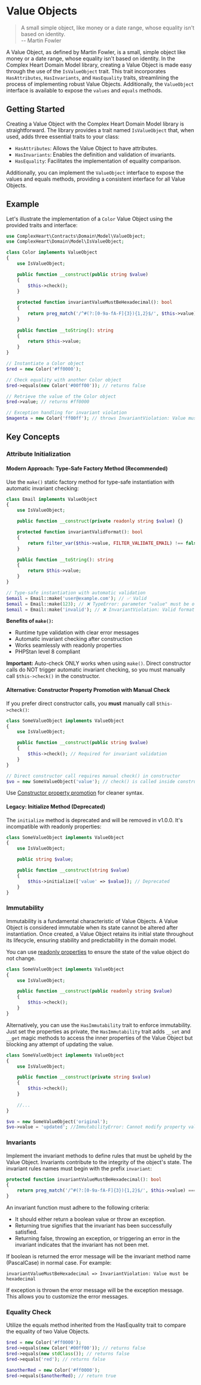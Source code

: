 # Value Objects

> A small simple object, like money or a date range, whose equality isn't based on identity.\
> -- Martin Fowler

A Value Object, as defined by Martin Fowler, is a small, simple object like money or a date range, whose equality isn't
based on identity. In the Complex Heart Domain Model library, creating a Value Object is made easy through the use of
the `IsValueObject` trait. This trait incorporates `HasAttributes`, `HasInvariants`, and `HasEquality` traits,
streamlining the process of implementing robust Value Objects. Additionally, the `ValueObject` interface is available to
expose the `values` and `equals` methods.

## Getting Started

Creating a Value Object with the Complex Heart Domain Model library is straightforward. The library provides a trait
named `IsValueObject` that, when used, adds three essential traits to your class:

* `HasAttributes`: Allows the Value Object to have attributes.
* `HasInvariants`: Enables the definition and validation of invariants.
* `HasEquality`: Facilitates the implementation of equality comparison.

Additionally, you can implement the `ValueObject` interface to expose the values and equals methods, providing a
consistent interface for all Value Objects.

## Example

Let's illustrate the implementation of a `Color` Value Object using the provided traits and interface:

```php
use ComplexHeart\Contracts\Domain\Model\ValueObject;
use ComplexHeart\Domain\Model\IsValueObject;

class Color implements ValueObject 
{
    use IsValueObject;

    public function __construct(public string $value) 
    {
        $this->check();
    }
    
    protected function invariantValueMustBeHexadecimal(): bool 
    {
        return preg_match('/^#(?:[0-9a-fA-F]{3}){1,2}$/', $this->value) === 1;
    }
    
    public function __toString(): string 
    {
        return $this->value;
    }
}

// Instantiate a Color object
$red = new Color('#ff0000');

// Check equality with another Color object
$red->equals(new Color('#00ff00')); // returns false

// Retrieve the value of the Color object
$red->value; // returns #ff0000

// Exception handling for invariant violation
$magenta = new Color('ff00ff'); // throws InvariantViolation: Value must be hexadecimal.
```

## Key Concepts

### Attribute Initialization

#### Modern Approach: Type-Safe Factory Method (Recommended)

Use the `make()` static factory method for type-safe instantiation with automatic invariant checking:

```php
class Email implements ValueObject
{
    use IsValueObject;

    public function __construct(private readonly string $value) {}

    protected function invariantValidFormat(): bool
    {
        return filter_var($this->value, FILTER_VALIDATE_EMAIL) !== false;
    }

    public function __toString(): string
    {
        return $this->value;
    }
}

// Type-safe instantiation with automatic validation
$email = Email::make('user@example.com'); // ✅ Valid
$email = Email::make(123); // ❌ TypeError: parameter "value" must be of type string, int given
$email = Email::make('invalid'); // ❌ InvariantViolation: Valid format
```

**Benefits of `make()`:**
- Runtime type validation with clear error messages
- Automatic invariant checking after construction
- Works seamlessly with readonly properties
- PHPStan level 8 compliant

**Important:** Auto-check ONLY works when using `make()`. Direct constructor calls do NOT trigger automatic invariant checking, so you must manually call `$this->check()` in the constructor.

#### Alternative: Constructor Property Promotion with Manual Check

If you prefer direct constructor calls, you **must** manually call `$this->check()`:

```php
class SomeValueObject implements ValueObject
{
    use IsValueObject;

    public function __construct(public string $value)
    {
        $this->check(); // Required for invariant validation
    }
}

// Direct constructor call requires manual check() in constructor
$vo = new SomeValueObject('value'); // check() is called inside constructor
```

Use [Constructor property promotion](https://www.php.net/manual/en/language.oop5.decon.php#language.oop5.decon.constructor.promotion) for cleaner syntax.

#### Legacy: Initialize Method (Deprecated)

The `initialize` method is deprecated and will be removed in v1.0.0. It's incompatible with readonly properties:

```php
class SomeValueObject implements ValueObject
{
    use IsValueObject;

    public string $value;

    public function __construct(string $value)
    {
        $this->initialize(['value' => $value]); // Deprecated
    }
}
```

### Immutability

Immutability is a fundamental characteristic of Value Objects. A Value Object is considered immutable when its state
cannot be altered after instantiation. Once created, a Value Object retains its initial state throughout its lifecycle,
ensuring stability and predictability in the domain model.

You can
use [readonly properties](https://www.php.net/manual/en/language.oop5.properties.php#language.oop5.properties.readonly-properties)
to ensure the state of the value object do not change.

```php
class SomeValueObject implements ValueObject 
{
    use IsValueObject;

    public function __construct(public readonly string $value) 
    {
        $this->check();
    }
}
```

Alternatively, you can use the `HasImmutability` trait to enforce immutability. Just set the properties as private, the
`HasImmutability` trait adds `__set` and `__get` magic methods to access the inner properties of the Value Object but
blocking any attempt of updating the value.

```php
class SomeValueObject implements ValueObject 
{
    use IsValueObject;

    public function __construct(private string $value) 
    {
        $this->check();
    }
    
    //...
}

$vo = new SomeValueObject('original');
$vo->value = 'updated'; //ImmutabilityError: Cannot modify property value from immutable SomeValueObject object.
```

### Invariants

Implement the invariant methods to define rules that must be upheld by the Value Object. Invariants contribute to the
integrity of the object's state. The invariant rules names must begin with the prefix `invariant`:

```php
protected function invariantValueMustBeHexadecimal(): bool 
{
    return preg_match('/^#(?:[0-9a-fA-F]{3}){1,2}$/', $this->value) === 1;
}
```

An invariant function must adhere to the following criteria:

* It should either return a boolean value or throw an exception.
* Returning true signifies that the invariant has been successfully satisfied.
* Returning false, throwing an exception, or triggering an error in the invariant indicates that the invariant has not
  been met.

If boolean is returned the error message will be the invariant method name
(PascalCase) in normal case. For example:

```
invariantValueMustBeHexadecimal => InvariantViolation: Value must be hexadecimal
```

If exception is thrown the error message will be the exception message. This allows you to customize the error messages.

### Equality Check

Utilize the equals method inherited from the HasEquality trait to compare the equality of two Value Objects.

```php
$red = new Color('#ff0000');
$red->equals(new Color('#00ff00')); // returns false
$red->equals(new stdClass()); // returns false
$red->equals('red'); // returns false

$anotherRed = new Color('#ff0000');
$red->equals($anotherRed); // return true
```
